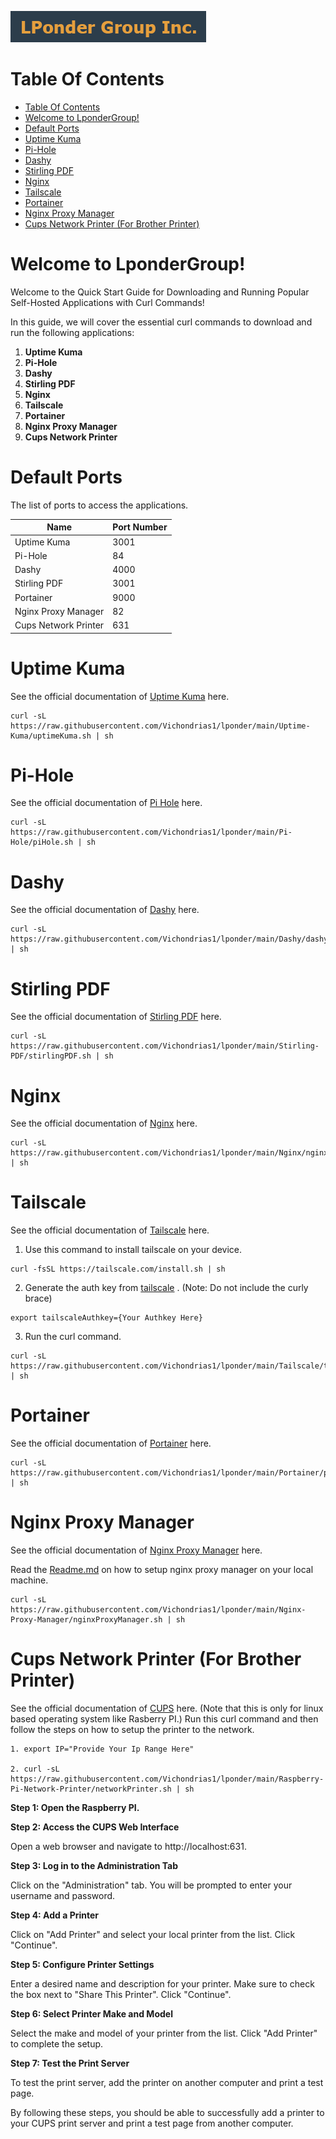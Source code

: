 
![LponderGroup](logo/logo.png)

# Table Of Contents

- [Table Of Contents](#table-of-contents)
- [Welcome to LponderGroup!](#welcome-to-lpondergroup)
- [Default Ports](#default-ports)
- [Uptime Kuma](#uptime-kuma)
- [Pi-Hole](#pi-hole)
- [Dashy](#dashy)
- [Stirling PDF](#stirling-pdf)
- [Nginx](#nginx)
- [Tailscale](#tailscale)
- [Portainer](#portainer)
- [Nginx Proxy Manager](#nginx-proxy-manager)
- [Cups Network Printer (For Brother Printer)](#cups-network-printer-for-brother-printer)

# Welcome to LponderGroup!

Welcome to the Quick Start Guide for Downloading and Running Popular Self-Hosted Applications with Curl Commands!

In this guide, we will cover the essential curl commands to download and run the following applications:

1.  **Uptime Kuma**
2.  **Pi-Hole**
3.  **Dashy**
4.  **Stirling PDF**
5.  **Nginx**
6.  **Tailscale**
7.  **Portainer**
8.  **Nginx Proxy Manager**
9.  **Cups Network Printer**

# Default Ports
The list of ports to access the applications.

|Name|Port Number  |
|--|--|
|Uptime Kuma  | 3001 |
|Pi-Hole  | 84 |
|Dashy  | 4000 |
|Stirling PDF  | 3001 |
|Portainer  | 9000|
|Nginx Proxy Manager  | 82|
|Cups Network Printer  | 631|

# Uptime Kuma
See the official documentation of <a href="https://github.com/louislam/uptime-kuma" target="_blank">Uptime Kuma</a> here.

    curl -sL https://raw.githubusercontent.com/Vichondrias1/lponder/main/Uptime-Kuma/uptimeKuma.sh | sh

# Pi-Hole
See the official documentation of <a href="https://docs.pi-hole.net/" target="_blank">Pi Hole</a> here.

    curl -sL https://raw.githubusercontent.com/Vichondrias1/lponder/main/Pi-Hole/piHole.sh | sh

# Dashy
See the official documentation of <a href="https://dashy.to/docs/" target="_blank">Dashy</a> here.

    curl -sL https://raw.githubusercontent.com/Vichondrias1/lponder/main/Dashy/dashy.sh | sh

# Stirling PDF
See the official documentation of <a href="https://stirlingtools.com/docs/Overview/What%20is%20Stirling-PDF" target="_blank">Stirling PDF</a> here.

    curl -sL https://raw.githubusercontent.com/Vichondrias1/lponder/main/Stirling-PDF/stirlingPDF.sh | sh

# Nginx
See the official documentation of <a href="https://nginx.org/en/docs/" target="_blank">Nginx</a> here.

    curl -sL https://raw.githubusercontent.com/Vichondrias1/lponder/main/Nginx/nginx.sh | sh

# Tailscale
See the official documentation of <a href="https://tailscale.com/kb" target="_blank">Tailscale</a> here.

  1. Use this command to install tailscale on your device.

    curl -fsSL https://tailscale.com/install.sh | sh

  2. Generate the auth key from [tailscale](https://login.tailscale.com/admin/settings/keys) . (Note: Do not include the curly brace)

    export tailscaleAuthkey={Your Authkey Here}

  3. Run the curl command.

    curl -sL https://raw.githubusercontent.com/Vichondrias1/lponder/main/Tailscale/tailscale.sh | sh  

# Portainer
See the official documentation of <a href="https://docs.portainer.io/" target="_blank">Portainer</a> here.

    curl -sL https://raw.githubusercontent.com/Vichondrias1/lponder/main/Portainer/portainer.sh | sh

# Nginx Proxy Manager
See the official documentation of <a href="https://nginxproxymanager.com/guide/" target="_blank">Nginx Proxy Manager</a> here. 

Read the <a href="/Nginx-Proxy-Manager/README.md">Readme.md</a> on how to setup nginx proxy manager on your local machine.

    curl -sL https://raw.githubusercontent.com/Vichondrias1/lponder/main/Nginx-Proxy-Manager/nginxProxyManager.sh | sh

# Cups Network Printer (For Brother Printer)
See the official documentation of <a href="https://www.cups.org/documentation" target="_blank">CUPS</a> here.  (Note that this is only for linux based operating system like Rasberry PI.) Run this curl command and then follow the steps on how to setup the printer to the network.


    1. export IP="Provide Your Ip Range Here"

    2. curl -sL https://raw.githubusercontent.com/Vichondrias1/lponder/main/Raspberry-Pi-Network-Printer/networkPrinter.sh | sh      

**Step 1: Open the Raspberry PI.**

**Step 2: Access the CUPS Web Interface**

Open a web browser and navigate to http://localhost:631.

**Step 3: Log in to the Administration Tab**

Click on the "Administration" tab. You will be prompted to enter your username and password.

**Step 4: Add a Printer**

Click on "Add Printer" and select your local printer from the list. Click "Continue".

**Step 5: Configure Printer Settings**

Enter a desired name and description for your printer. Make sure to check the box next to "Share This Printer". Click "Continue".

**Step 6: Select Printer Make and Model**

Select the make and model of your printer from the list. Click "Add Printer" to complete the setup.

**Step 7: Test the Print Server**

To test the print server, add the printer on another computer and print a test page.

By following these steps, you should be able to successfully add a printer to your CUPS print server and print a test page from another computer.



